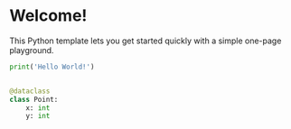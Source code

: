 # Welcome!

This Python template lets you get started quickly with a simple one-page playground.

```python runnable
print('Hello World!')
```

```python runnable

@dataclass
class Point:
    x: int
    y: int
```



